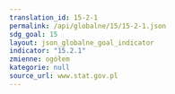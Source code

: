 ```yaml
---
translation_id: 15-2-1
permalink: /api/globalne/15/15-2-1.json
sdg_goal: 15
layout: json_globalne_goal_indicator
indicator: "15.2.1"
zmienne: ogółem
kategorie: null
source_url: www.stat.gov.pl
---
```

